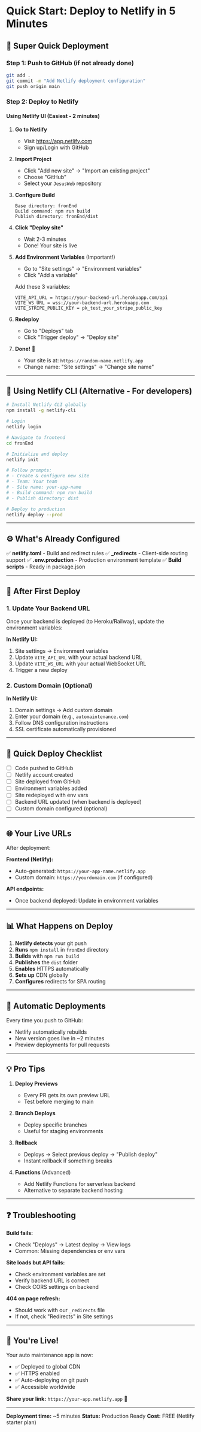# Quick Start: Deploy to Netlify in 5 Minutes

## 🚀 Super Quick Deployment

### Step 1: Push to GitHub (if not already done)
```bash
git add .
git commit -m "Add Netlify deployment configuration"
git push origin main
```

### Step 2: Deploy to Netlify

#### Using Netlify UI (Easiest - 2 minutes)

1. **Go to Netlify**
   - Visit https://app.netlify.com
   - Sign up/Login with GitHub

2. **Import Project**
   - Click "Add new site" → "Import an existing project"
   - Choose "GitHub"
   - Select your `JesusWeb` repository

3. **Configure Build**
   ```
   Base directory: fronEnd
   Build command: npm run build
   Publish directory: fronEnd/dist
   ```

4. **Click "Deploy site"**
   - Wait 2-3 minutes
   - Done! Your site is live

5. **Add Environment Variables** (Important!)
   - Go to "Site settings" → "Environment variables"
   - Click "Add a variable"

   Add these 3 variables:
   ```
   VITE_API_URL = https://your-backend-url.herokuapp.com/api
   VITE_WS_URL = wss://your-backend-url.herokuapp.com
   VITE_STRIPE_PUBLIC_KEY = pk_test_your_stripe_public_key
   ```

6. **Redeploy**
   - Go to "Deploys" tab
   - Click "Trigger deploy" → "Deploy site"

7. **Done!** 🎉
   - Your site is at: `https://random-name.netlify.app`
   - Change name: "Site settings" → "Change site name"

---

## 📱 Using Netlify CLI (Alternative - For developers)

```bash
# Install Netlify CLI globally
npm install -g netlify-cli

# Login
netlify login

# Navigate to frontend
cd fronEnd

# Initialize and deploy
netlify init

# Follow prompts:
# - Create & configure new site
# - Team: Your team
# - Site name: your-app-name
# - Build command: npm run build
# - Publish directory: dist

# Deploy to production
netlify deploy --prod
```

---

## ⚙️ What's Already Configured

✅ **netlify.toml** - Build and redirect rules
✅ **_redirects** - Client-side routing support
✅ **.env.production** - Production environment template
✅ **Build scripts** - Ready in package.json

---

## 🔧 After First Deploy

### 1. Update Your Backend URL

Once your backend is deployed (to Heroku/Railway), update the environment variables:

**In Netlify UI:**
1. Site settings → Environment variables
2. Update `VITE_API_URL` with your actual backend URL
3. Update `VITE_WS_URL` with your actual WebSocket URL
4. Trigger a new deploy

### 2. Custom Domain (Optional)

**In Netlify UI:**
1. Domain settings → Add custom domain
2. Enter your domain (e.g., `automaintenance.com`)
3. Follow DNS configuration instructions
4. SSL certificate automatically provisioned

---

## 🎯 Quick Deploy Checklist

- [ ] Code pushed to GitHub
- [ ] Netlify account created
- [ ] Site deployed from GitHub
- [ ] Environment variables added
- [ ] Site redeployed with env vars
- [ ] Backend URL updated (when backend is deployed)
- [ ] Custom domain configured (optional)

---

## 🌐 Your Live URLs

After deployment:

**Frontend (Netlify):**
- Auto-generated: `https://your-app-name.netlify.app`
- Custom domain: `https://yourdomain.com` (if configured)

**API endpoints:**
- Once backend deployed: Update in environment variables

---

## 📊 What Happens on Deploy

1. **Netlify detects** your git push
2. **Runs** `npm install` in `fronEnd` directory
3. **Builds** with `npm run build`
4. **Publishes** the `dist` folder
5. **Enables** HTTPS automatically
6. **Sets up** CDN globally
7. **Configures** redirects for SPA routing

---

## 🔄 Automatic Deployments

Every time you push to GitHub:
- Netlify automatically rebuilds
- New version goes live in ~2 minutes
- Preview deployments for pull requests

---

## 💡 Pro Tips

1. **Deploy Previews**
   - Every PR gets its own preview URL
   - Test before merging to main

2. **Branch Deploys**
   - Deploy specific branches
   - Useful for staging environments

3. **Rollback**
   - Deploys → Select previous deploy → "Publish deploy"
   - Instant rollback if something breaks

4. **Functions** (Advanced)
   - Add Netlify Functions for serverless backend
   - Alternative to separate backend hosting

---

## ❓ Troubleshooting

**Build fails:**
- Check "Deploys" → Latest deploy → View logs
- Common: Missing dependencies or env vars

**Site loads but API fails:**
- Check environment variables are set
- Verify backend URL is correct
- Check CORS settings on backend

**404 on page refresh:**
- Should work with our `_redirects` file
- If not, check "Redirects" in Site settings

---

## 🎉 You're Live!

Your auto maintenance app is now:
- ✅ Deployed to global CDN
- ✅ HTTPS enabled
- ✅ Auto-deploying on git push
- ✅ Accessible worldwide

**Share your link:** `https://your-app.netlify.app` 🚀

---

**Deployment time:** ~5 minutes
**Status:** Production Ready
**Cost:** FREE (Netlify starter plan)
